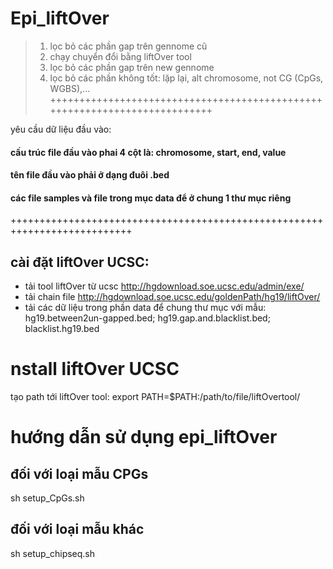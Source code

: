 # Epi_liftOver
> 1. lọc bỏ các phần gap trên gennome cũ
> 2. chạy chuyển đổi bằng liftOver tool
> 3. lọc bỏ các phần gap trên new gennome
> 4. lọc bỏ các phần không tốt: lặp lại, alt chromosome, not CG (CpGs, WGBS),...
+++++++++++++++++++++++++++++++++++++++++++++++++++++++++++++++++++++++++++

yêu cầu dữ liệu đầu vào:
#### cấu trúc file đầu vào phai 4 cột là: chromosome, start, end, value
#### tên file đầu vào phải ở dạng đuôi .bed
#### các file samples và file trong mục data để ở chung 1 thư mục riêng
+++++++++++++++++++++++++++++++++++++++++++++++++++++++++++++++++++++++++++

## cài đặt liftOver UCSC:
* tải tool liftOver từ ucsc http://hgdownload.soe.ucsc.edu/admin/exe/
* tải chain file http://hgdownload.soe.ucsc.edu/goldenPath/hg19/liftOver/
* tải các dữ liệu trong phần data để chung thư mục với mẫu:  hg19.between2un-gapped.bed; hg19.gap.and.blacklist.bed; blacklist.hg19.bed
# nstall liftOver UCSC
tạo path tới liftOver tool:
export PATH=$PATH:/path/to/file/liftOvertool/

# hướng dẫn sử dụng epi_liftOver

## đối với loại mẫu CPGs
sh setup_CpGs.sh
## đối với loại mẫu khác
sh setup_chipseq.sh

